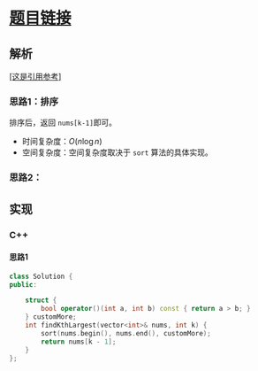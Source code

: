 # [题目链接](https://leetcode-cn.com/problems/kth-largest-element-in-an-array/)

## 解析

[[这是引用参考]](#1-这是参考)

### 思路1：排序

排序后，返回 `nums[k-1]`即可。

* 时间复杂度：$O(n\log n)$
* 空间复杂度：空间复杂度取决于 `sort` 算法的具体实现。

### 思路2：

## 实现

### C++

#### 思路1

```C++
class Solution {
public:

	struct {
		bool operator()(int a, int b) const { return a > b; }
	} customMore;
	int findKthLargest(vector<int>& nums, int k) {
		sort(nums.begin(), nums.end(), customMore);
		return nums[k - 1];
	}
};
```